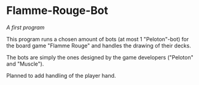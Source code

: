 # Flamme-Rouge-Bot
_A first program_

This program runs a chosen amount of bots (at most 1 "Peloton"-bot) for the board game "Flamme Rouge" and handles the drawing of their decks.

The bots are simply the ones designed by the game developers ("Peloton" and "Muscle").

Planned to add handling of the player hand.
